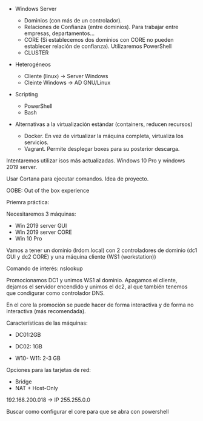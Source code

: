 - Windows Server
    - Dominios (con más de un controlador).
    - Relaciones de Confianza (entre dominios). Para trabajar entre empresas, departamentos...
    - CORE (Si establecemos dos dominios con CORE no pueden establecer relación de confianza). Utilizaremos PowerShell
    - CLUSTER

- Heterogéneos
    - Cliente (linux) -> Server Windows
    - Cleinte Windows -> AD GNU/Linux

- Scripting
    - PowerShell
    - Bash

- Alternativas a la virtualización estándar (containers, reducen recursos)
    - Docker. En vez de virtualizar la máquina completa, virtualiza los servicios.
    - Vagrant. Permite desplegar boxes para su posterior descarga.

Intentaremos utilizar isos más actualizadas. Windows 10 Pro y windows 2019 server.

Usar Cortana para ejecutar comandos. Idea de proyecto.

OOBE: Out of the box experience

Priemra práctica:

Necesitaremos 3 máquinas:

- Win 2019 server GUI
- Win 2019 server CORE
- Win 10 Pro

Vamos a tener un dominio (lrdom.local) con 2 controladores de dominio (dc1 GUI y dc2 CORE) y una máquina cliente (WS1 (workstation))

Comando de interés: nslookup

Promocionamos DC1 y unimos WS1 al dominio. Apagamos el cliente, dejamos el servidor encendido y unimos el dc2, al que también tenemos que condigurar como controlador DNS.

En el core la promoción se puede hacer de forma interactiva y de forma no interactiva (más recomendada).

Características de las máquinas:

- DC01:2GB

- DC02: 1GB

- W10- W11: 2-3 GB

Opciones para las tarjetas de red:
- Bridge
- NAT + Host-Only

192.168.200.018 -> IP
255.255.0.0

Buscar como configurar el core para que se abra con powershell
